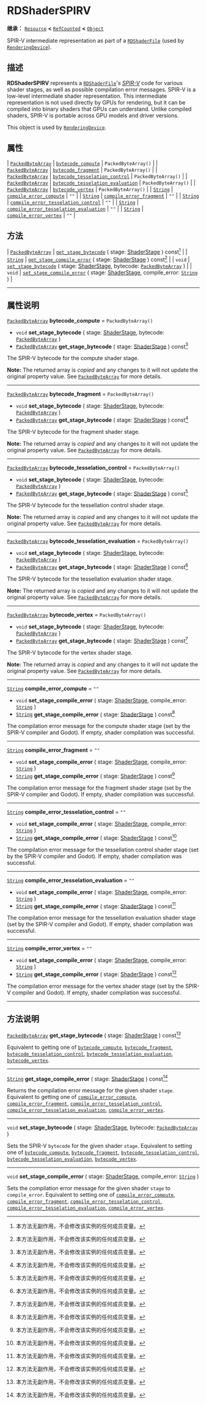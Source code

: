 <!-- ⚠ 请勿编辑本文件 ⚠ -->
<!-- 本文档使用脚本从 WeDot 引擎源码仓库生成。 -->
<!-- 生成脚本：https://github.com/WeDot-Engine/WeDot/tree/4.3/doc/tools/make_md.py； -->
<!-- 原文件：https://github.com/WeDot-Engine/WeDot/tree/4.3/doc/classes/RDShaderSPIRV.xml。 -->

<div id="_class_rdshaderspirv"></div>

# RDShaderSPIRV

**继承：** [`Resource`](class_resource.md) **<** [`RefCounted`](class_refcounted.md) **<** [`Object`](class_object.md)

SPIR-V intermediate representation as part of a [`RDShaderFile`](class_rdshaderfile.md) (used by [`RenderingDevice`](class_renderingdevice.md)).

## 描述

**RDShaderSPIRV** represents a [`RDShaderFile`](class_rdshaderfile.md)'s [*SPIR-V*](https://www.khronos.org/spir/) code for various shader stages, as well as possible compilation error messages. SPIR-V is a low-level intermediate shader representation. This intermediate representation is not used directly by GPUs for rendering, but it can be compiled into binary shaders that GPUs can understand. Unlike compiled shaders, SPIR-V is portable across GPU models and driver versions.

This object is used by [`RenderingDevice`](class_renderingdevice.md).

## 属性

| [`PackedByteArray`](class_packedbytearray.md) | [`bytecode_compute`](#class_rdshaderspirv_property_bytecode_compute)                                         | ``PackedByteArray()`` |
| [`PackedByteArray`](class_packedbytearray.md) | [`bytecode_fragment`](#class_rdshaderspirv_property_bytecode_fragment)                                       | ``PackedByteArray()`` |
| [`PackedByteArray`](class_packedbytearray.md) | [`bytecode_tesselation_control`](#class_rdshaderspirv_property_bytecode_tesselation_control)                 | ``PackedByteArray()`` |
| [`PackedByteArray`](class_packedbytearray.md) | [`bytecode_tesselation_evaluation`](#class_rdshaderspirv_property_bytecode_tesselation_evaluation)           | ``PackedByteArray()`` |
| [`PackedByteArray`](class_packedbytearray.md) | [`bytecode_vertex`](#class_rdshaderspirv_property_bytecode_vertex)                                           | ``PackedByteArray()`` |
| [`String`](class_string.md)                   | [`compile_error_compute`](#class_rdshaderspirv_property_compile_error_compute)                               | ``""``                |
| [`String`](class_string.md)                   | [`compile_error_fragment`](#class_rdshaderspirv_property_compile_error_fragment)                             | ``""``                |
| [`String`](class_string.md)                   | [`compile_error_tesselation_control`](#class_rdshaderspirv_property_compile_error_tesselation_control)       | ``""``                |
| [`String`](class_string.md)                   | [`compile_error_tesselation_evaluation`](#class_rdshaderspirv_property_compile_error_tesselation_evaluation) | ``""``                |
| [`String`](class_string.md)                   | [`compile_error_vertex`](#class_rdshaderspirv_property_compile_error_vertex)                                 | ``""``                |

## 方法

| [`PackedByteArray`](class_packedbytearray.md) | [`get_stage_bytecode`](#class_rdshaderspirv_method_get_stage_bytecode) ( stage: [ShaderStage](#enum_renderingdevice_shaderstage) ) const[^const]                                            |
| [`String`](class_string.md)                   | [`get_stage_compile_error`](#class_rdshaderspirv_method_get_stage_compile_error) ( stage: [ShaderStage](#enum_renderingdevice_shaderstage) ) const[^const]                                  |
| `void`                                        | [`set_stage_bytecode`](#class_rdshaderspirv_method_set_stage_bytecode) ( stage: [ShaderStage](#enum_renderingdevice_shaderstage), bytecode: [`PackedByteArray`](class_packedbytearray.md) ) |
| `void`                                        | [`set_stage_compile_error`](#class_rdshaderspirv_method_set_stage_compile_error) ( stage: [ShaderStage](#enum_renderingdevice_shaderstage), compile_error: [`String`](class_string.md) )    |

<!-- rst-class:: classref-section-separator -->

---

## 属性说明

<div id="_class_rdshaderspirv_property_bytecode_compute"></div>

[`PackedByteArray`](class_packedbytearray.md) **bytecode_compute** = ``PackedByteArray()`` <div id="class_rdshaderspirv_property_bytecode_compute"></div>

- `void` **set_stage_bytecode** ( stage: [ShaderStage](#enum_renderingdevice_shaderstage), bytecode: [`PackedByteArray`](class_packedbytearray.md) )
- [`PackedByteArray`](class_packedbytearray.md) **get_stage_bytecode** ( stage: [ShaderStage](#enum_renderingdevice_shaderstage) ) const[^const]

The SPIR-V bytecode for the compute shader stage.

**Note:** The returned array is *copied* and any changes to it will not update the original property value. See [`PackedByteArray`](class_packedbytearray.md) for more details.

<!-- rst-class:: classref-item-separator -->

---

<div id="_class_rdshaderspirv_property_bytecode_fragment"></div>

[`PackedByteArray`](class_packedbytearray.md) **bytecode_fragment** = ``PackedByteArray()`` <div id="class_rdshaderspirv_property_bytecode_fragment"></div>

- `void` **set_stage_bytecode** ( stage: [ShaderStage](#enum_renderingdevice_shaderstage), bytecode: [`PackedByteArray`](class_packedbytearray.md) )
- [`PackedByteArray`](class_packedbytearray.md) **get_stage_bytecode** ( stage: [ShaderStage](#enum_renderingdevice_shaderstage) ) const[^const]

The SPIR-V bytecode for the fragment shader stage.

**Note:** The returned array is *copied* and any changes to it will not update the original property value. See [`PackedByteArray`](class_packedbytearray.md) for more details.

<!-- rst-class:: classref-item-separator -->

---

<div id="_class_rdshaderspirv_property_bytecode_tesselation_control"></div>

[`PackedByteArray`](class_packedbytearray.md) **bytecode_tesselation_control** = ``PackedByteArray()`` <div id="class_rdshaderspirv_property_bytecode_tesselation_control"></div>

- `void` **set_stage_bytecode** ( stage: [ShaderStage](#enum_renderingdevice_shaderstage), bytecode: [`PackedByteArray`](class_packedbytearray.md) )
- [`PackedByteArray`](class_packedbytearray.md) **get_stage_bytecode** ( stage: [ShaderStage](#enum_renderingdevice_shaderstage) ) const[^const]

The SPIR-V bytecode for the tessellation control shader stage.

**Note:** The returned array is *copied* and any changes to it will not update the original property value. See [`PackedByteArray`](class_packedbytearray.md) for more details.

<!-- rst-class:: classref-item-separator -->

---

<div id="_class_rdshaderspirv_property_bytecode_tesselation_evaluation"></div>

[`PackedByteArray`](class_packedbytearray.md) **bytecode_tesselation_evaluation** = ``PackedByteArray()`` <div id="class_rdshaderspirv_property_bytecode_tesselation_evaluation"></div>

- `void` **set_stage_bytecode** ( stage: [ShaderStage](#enum_renderingdevice_shaderstage), bytecode: [`PackedByteArray`](class_packedbytearray.md) )
- [`PackedByteArray`](class_packedbytearray.md) **get_stage_bytecode** ( stage: [ShaderStage](#enum_renderingdevice_shaderstage) ) const[^const]

The SPIR-V bytecode for the tessellation evaluation shader stage.

**Note:** The returned array is *copied* and any changes to it will not update the original property value. See [`PackedByteArray`](class_packedbytearray.md) for more details.

<!-- rst-class:: classref-item-separator -->

---

<div id="_class_rdshaderspirv_property_bytecode_vertex"></div>

[`PackedByteArray`](class_packedbytearray.md) **bytecode_vertex** = ``PackedByteArray()`` <div id="class_rdshaderspirv_property_bytecode_vertex"></div>

- `void` **set_stage_bytecode** ( stage: [ShaderStage](#enum_renderingdevice_shaderstage), bytecode: [`PackedByteArray`](class_packedbytearray.md) )
- [`PackedByteArray`](class_packedbytearray.md) **get_stage_bytecode** ( stage: [ShaderStage](#enum_renderingdevice_shaderstage) ) const[^const]

The SPIR-V bytecode for the vertex shader stage.

**Note:** The returned array is *copied* and any changes to it will not update the original property value. See [`PackedByteArray`](class_packedbytearray.md) for more details.

<!-- rst-class:: classref-item-separator -->

---

<div id="_class_rdshaderspirv_property_compile_error_compute"></div>

[`String`](class_string.md) **compile_error_compute** = ``""`` <div id="class_rdshaderspirv_property_compile_error_compute"></div>

- `void` **set_stage_compile_error** ( stage: [ShaderStage](#enum_renderingdevice_shaderstage), compile_error: [`String`](class_string.md) )
- [`String`](class_string.md) **get_stage_compile_error** ( stage: [ShaderStage](#enum_renderingdevice_shaderstage) ) const[^const]

The compilation error message for the compute shader stage (set by the SPIR-V compiler and Godot). If empty, shader compilation was successful.

<!-- rst-class:: classref-item-separator -->

---

<div id="_class_rdshaderspirv_property_compile_error_fragment"></div>

[`String`](class_string.md) **compile_error_fragment** = ``""`` <div id="class_rdshaderspirv_property_compile_error_fragment"></div>

- `void` **set_stage_compile_error** ( stage: [ShaderStage](#enum_renderingdevice_shaderstage), compile_error: [`String`](class_string.md) )
- [`String`](class_string.md) **get_stage_compile_error** ( stage: [ShaderStage](#enum_renderingdevice_shaderstage) ) const[^const]

The compilation error message for the fragment shader stage (set by the SPIR-V compiler and Godot). If empty, shader compilation was successful.

<!-- rst-class:: classref-item-separator -->

---

<div id="_class_rdshaderspirv_property_compile_error_tesselation_control"></div>

[`String`](class_string.md) **compile_error_tesselation_control** = ``""`` <div id="class_rdshaderspirv_property_compile_error_tesselation_control"></div>

- `void` **set_stage_compile_error** ( stage: [ShaderStage](#enum_renderingdevice_shaderstage), compile_error: [`String`](class_string.md) )
- [`String`](class_string.md) **get_stage_compile_error** ( stage: [ShaderStage](#enum_renderingdevice_shaderstage) ) const[^const]

The compilation error message for the tessellation control shader stage (set by the SPIR-V compiler and Godot). If empty, shader compilation was successful.

<!-- rst-class:: classref-item-separator -->

---

<div id="_class_rdshaderspirv_property_compile_error_tesselation_evaluation"></div>

[`String`](class_string.md) **compile_error_tesselation_evaluation** = ``""`` <div id="class_rdshaderspirv_property_compile_error_tesselation_evaluation"></div>

- `void` **set_stage_compile_error** ( stage: [ShaderStage](#enum_renderingdevice_shaderstage), compile_error: [`String`](class_string.md) )
- [`String`](class_string.md) **get_stage_compile_error** ( stage: [ShaderStage](#enum_renderingdevice_shaderstage) ) const[^const]

The compilation error message for the tessellation evaluation shader stage (set by the SPIR-V compiler and Godot). If empty, shader compilation was successful.

<!-- rst-class:: classref-item-separator -->

---

<div id="_class_rdshaderspirv_property_compile_error_vertex"></div>

[`String`](class_string.md) **compile_error_vertex** = ``""`` <div id="class_rdshaderspirv_property_compile_error_vertex"></div>

- `void` **set_stage_compile_error** ( stage: [ShaderStage](#enum_renderingdevice_shaderstage), compile_error: [`String`](class_string.md) )
- [`String`](class_string.md) **get_stage_compile_error** ( stage: [ShaderStage](#enum_renderingdevice_shaderstage) ) const[^const]

The compilation error message for the vertex shader stage (set by the SPIR-V compiler and Godot). If empty, shader compilation was successful.

<!-- rst-class:: classref-section-separator -->

---

## 方法说明

<div id="_class_rdshaderspirv_method_get_stage_bytecode"></div>

[`PackedByteArray`](class_packedbytearray.md) **get_stage_bytecode** ( stage: [ShaderStage](#enum_renderingdevice_shaderstage) ) const[^const]<div id="class_rdshaderspirv_method_get_stage_bytecode"></div>

Equivalent to getting one of [`bytecode_compute`](#class_rdshaderspirv_property_bytecode_compute), [`bytecode_fragment`](#class_rdshaderspirv_property_bytecode_fragment), [`bytecode_tesselation_control`](#class_rdshaderspirv_property_bytecode_tesselation_control), [`bytecode_tesselation_evaluation`](#class_rdshaderspirv_property_bytecode_tesselation_evaluation), [`bytecode_vertex`](#class_rdshaderspirv_property_bytecode_vertex).

<!-- rst-class:: classref-item-separator -->

---

<div id="_class_rdshaderspirv_method_get_stage_compile_error"></div>

[`String`](class_string.md) **get_stage_compile_error** ( stage: [ShaderStage](#enum_renderingdevice_shaderstage) ) const[^const]<div id="class_rdshaderspirv_method_get_stage_compile_error"></div>

Returns the compilation error message for the given shader `stage`. Equivalent to getting one of [`compile_error_compute`](#class_rdshaderspirv_property_compile_error_compute), [`compile_error_fragment`](#class_rdshaderspirv_property_compile_error_fragment), [`compile_error_tesselation_control`](#class_rdshaderspirv_property_compile_error_tesselation_control), [`compile_error_tesselation_evaluation`](#class_rdshaderspirv_property_compile_error_tesselation_evaluation), [`compile_error_vertex`](#class_rdshaderspirv_property_compile_error_vertex).

<!-- rst-class:: classref-item-separator -->

---

<div id="_class_rdshaderspirv_method_set_stage_bytecode"></div>

`void` **set_stage_bytecode** ( stage: [ShaderStage](#enum_renderingdevice_shaderstage), bytecode: [`PackedByteArray`](class_packedbytearray.md) )<div id="class_rdshaderspirv_method_set_stage_bytecode"></div>

Sets the SPIR-V `bytecode` for the given shader `stage`. Equivalent to setting one of [`bytecode_compute`](#class_rdshaderspirv_property_bytecode_compute), [`bytecode_fragment`](#class_rdshaderspirv_property_bytecode_fragment), [`bytecode_tesselation_control`](#class_rdshaderspirv_property_bytecode_tesselation_control), [`bytecode_tesselation_evaluation`](#class_rdshaderspirv_property_bytecode_tesselation_evaluation), [`bytecode_vertex`](#class_rdshaderspirv_property_bytecode_vertex).

<!-- rst-class:: classref-item-separator -->

---

<div id="_class_rdshaderspirv_method_set_stage_compile_error"></div>

`void` **set_stage_compile_error** ( stage: [ShaderStage](#enum_renderingdevice_shaderstage), compile_error: [`String`](class_string.md) )<div id="class_rdshaderspirv_method_set_stage_compile_error"></div>

Sets the compilation error message for the given shader `stage` to `compile_error`. Equivalent to setting one of [`compile_error_compute`](#class_rdshaderspirv_property_compile_error_compute), [`compile_error_fragment`](#class_rdshaderspirv_property_compile_error_fragment), [`compile_error_tesselation_control`](#class_rdshaderspirv_property_compile_error_tesselation_control), [`compile_error_tesselation_evaluation`](#class_rdshaderspirv_property_compile_error_tesselation_evaluation), [`compile_error_vertex`](#class_rdshaderspirv_property_compile_error_vertex).

[^virtual]: 本方法通常需要用户覆盖才能生效。
[^const]: 本方法无副作用，不会修改该实例的任何成员变量。
[^vararg]: 本方法除了能接受在此处描述的参数外，还能够继续接受任意数量的参数。
[^constructor]: 本方法用于构造某个类型。
[^static]: 调用本方法无需实例，可直接使用类名进行调用。
[^operator]: 本方法描述的是使用本类型作为左操作数的有效运算符。
[^bitfield]: 这个值是由下列位标志构成位掩码的整数。
[^void]: 无返回值。
